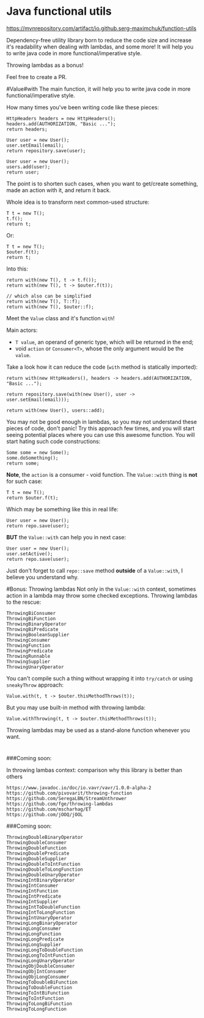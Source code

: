 # Java functional utils

https://mvnrepository.com/artifact/io.github.serg-maximchuk/function-utils

Dependency-free utility library born to reduce the code size and increase it's readability
when dealing with lambdas, and some more! It will help you to write java code in more
functional/imperative style.

Throwing lambdas as a bonus!

Feel free to create a PR.

#Value#with
The main function, it will help you to write java code in more functional/imperative style.

How many times you've been writing code like these pieces:

```
HttpHeaders headers = new HttpHeaders();
headers.add(AUTHORIZATION, "Basic ...");
return headers;
```


```
User user = new User();
user.setEmail(email);
return repository.save(user);
```

```
User user = new User();
users.add(user);
return user;
```

The point is to shorten such cases, when you want to get/create something, made an action with
it, and return it back.


Whole idea is to transform next common-used structure:
```
T t = new T();
t.f();
return t;
```
Or:
```
T t = new T();
$outer.f(t);
return t;
```

Into this:
```
return with(new T(), t -> t.f());
return with(new T(), t -> $outer.f(t));

// which also can be simplified
return with(new T(), T::f);
return with(new T(), $outer::f);
```

Meet the `Value` class and it's function `with`!

Main actors:
   - `T value`, an operand of generic type, which will be returned in the end;
   - void `action` or `Consumer<T>`, whose the only argument would be the `value`.

Take a look how it can reduce the code (`with` method is statically imported):

```
return with(new HttpHeaders(), headers -> headers.add(AUTHORIZATION, "Basic ...");
```

```
return repository.save(with(new User(), user -> user.setEmail(email)));
```

```
return with(new User(), users::add);
```

You may not be good enough in lambdas, so you may not understand these pieces of code,
don't panic! Try this approach few times, and you will start seeing potential places where
you can use this awesome function. You will start hating such code constructions:
```
Some some = new Some();
some.doSomething();
return some;
```

**Note**, the `action` is a consumer - void function. The `Value::with` thing is **not** for
such case:
```
T t = new T();
return $outer.f(t);
```
Which may be something like this in real life:
```
User user = new User();
return repo.save(user);
```
**BUT** the `Value::with` can help you in next case:
```
User user = new User();
user.setActive();
return repo.save(user);
```
Just don't forget to call `repo::save` method **outside** of a `Value::with`,
I believe you understand why.

#Bonus: Throwing lambdas
Not only in the `Value::with` context, sometimes action in a lambda may throw some checked
exceptions. Throwing lambdas to the rescue:

```
ThrowingBiConsumer
ThrowingBiFunction
ThrowingBinaryOperator
ThrowingBiPredicate
ThrowingBooleanSupplier
ThrowingConsumer
ThrowingFunction
ThrowingPredicate
ThrowingRunnable
ThrowingSupplier
ThrowingUnaryOperator
```
You can't compile such a thing without wrapping it into `try/catch` or using
`sneakyThrow` approach:
```
Value.with(t, t -> $outer.thisMethodThrows(t));
```
But you may use built-in method with throwing lambda:
```
Value.withThrowing(t, t -> $outer.thisMethodThrows(t));
```

Throwing lambdas may be used as a stand-alone function whenever you want.

#

###Coming soon:

In throwing lambas context: comparison why this library is better than others
```
https://www.javadoc.io/doc/io.vavr/vavr/1.0.0-alpha-2
https://github.com/pivovarit/throwing-function
https://github.com/SeregaLBN/StreamUnthrower
https://github.com/fge/throwing-lambdas
https://github.com/mscharhag/ET
https://github.com/jOOQ/jOOL
```


###Coming soon:

```
ThrowingDoubleBinaryOperator
ThrowingDoubleConsumer
ThrowingDoubleFunction
ThrowingDoublePredicate
ThrowingDoubleSupplier
ThrowingDoubleToIntFunction
ThrowingDoubleToLongFunction
ThrowingDoubleUnaryOperator
ThrowingIntBinaryOperator
ThrowingIntConsumer
ThrowingIntFunction
ThrowingIntPredicate
ThrowingIntSupplier
ThrowingIntToDoubleFunction
ThrowingIntToLongFunction
ThrowingIntUnaryOperator
ThrowingLongBinaryOperator
ThrowingLongConsumer
ThrowingLongFunction
ThrowingLongPredicate
ThrowingLongSupplier
ThrowingLongToDoubleFunction
ThrowingLongToIntFunction
ThrowingLongUnaryOperator
ThrowingObjDoubleConsumer
ThrowingObjIntConsumer
ThrowingObjLongConsumer
ThrowingToDoubleBiFunction
ThrowingToDoubleFunction
ThrowingToIntBiFunction
ThrowingToIntFunction
ThrowingToLongBiFunction
ThrowingToLongFunction
```
